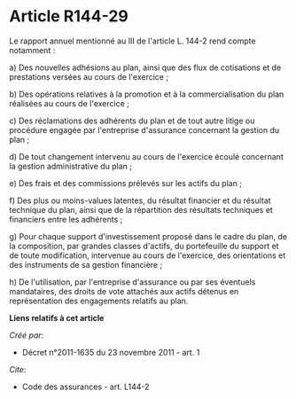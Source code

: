 # Article R144-29

Le rapport annuel mentionné au III de l'article L. 144-2 rend compte notamment : 

a) Des nouvelles adhésions au plan, ainsi que des flux de cotisations et de prestations versées au cours de l'exercice ; 

b) Des opérations relatives à la promotion et à la commercialisation du plan réalisées au cours de l'exercice ; 

c) Des réclamations des adhérents du plan et de tout autre litige ou procédure engagée par l'entreprise d'assurance
concernant la gestion du plan ; 

d) De tout changement intervenu au cours de l'exercice écoulé concernant la gestion administrative du plan ; 

e) Des frais et des commissions prélevés sur les actifs du plan ; 

f) Des plus ou moins-values latentes, du résultat financier et du résultat technique du plan, ainsi que de la répartition des
résultats techniques et financiers entre les adhérents ; 

g) Pour chaque support d'investissement proposé dans le cadre du plan, de la composition, par grandes classes d'actifs, du
portefeuille du support et de toute modification, intervenue au cours de l'exercice, des orientations et des instruments de
sa gestion financière ; 

h) De l'utilisation, par l'entreprise d'assurance ou par ses éventuels mandataires, des droits de vote attachés aux actifs
détenus en représentation des engagements relatifs au plan.

**Liens relatifs à cet article**

_Créé par_:

  - Décret n°2011-1635 du 23 novembre 2011 - art. 1

_Cite_:

  - Code des assurances - art. L144-2
